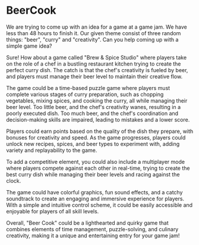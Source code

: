 # BeerCook

We are trying to come up with an idea for a game at a game jam. We have less than 48 hours to finish it. Our given theme consist of three random things: "beer", "curry" and "creativity". Can you help coming up with a simple game idea?

Sure! How about a game called "Brew & Spice Studio" where players take on the role of a chef in a bustling restaurant kitchen trying to create the perfect curry dish. The catch is that the chef's creativity is fueled by beer, and players must manage their beer level to maintain their creative flow.

The game could be a time-based puzzle game where players must complete various stages of curry preparation, such as chopping vegetables, mixing spices, and cooking the curry, all while managing their beer level. Too little beer, and the chef's creativity wanes, resulting in a poorly executed dish. Too much beer, and the chef's coordination and decision-making skills are impaired, leading to mistakes and a lower score.

Players could earn points based on the quality of the dish they prepare, with bonuses for creativity and speed. As the game progresses, players could unlock new recipes, spices, and beer types to experiment with, adding variety and replayability to the game.

To add a competitive element, you could also include a multiplayer mode where players compete against each other in real-time, trying to create the best curry dish while managing their beer levels and racing against the clock.

The game could have colorful graphics, fun sound effects, and a catchy soundtrack to create an engaging and immersive experience for players. With a simple and intuitive control scheme, it could be easily accessible and enjoyable for players of all skill levels.

Overall, "Beer Cook" could be a lighthearted and quirky game that combines elements of time management, puzzle-solving, and culinary creativity, making it a unique and entertaining entry for your game jam!
